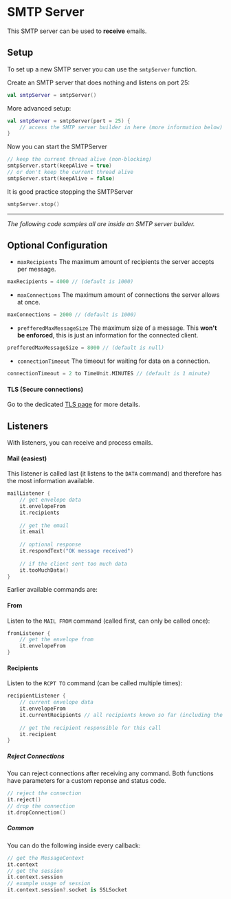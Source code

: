 # SMTP Server

This SMTP server can be used to **receive** emails.

## Setup

To set up a new SMTP server you can use the `smtpServer` function.

Create an SMTP server that does nothing and listens on port 25:
```kotlin
val smtpServer = smtpServer()
```

More advanced setup:
```kotlin
val smtpServer = smtpServer(port = 25) {
    // access the SMTP server builder in here (more information below)
}
```

Now you can start the SMTPServer
```kotlin
// keep the current thread alive (non-blocking)
smtpServer.start(keepAlive = true)
// or don't keep the current thread alive
smtpServer.start(keepAlive = false)
```

It is good practice stopping the SMTPServer
```kotlin
smtpServer.stop()
```

___

*The following code samples all are inside an SMTP server builder.*

## Optional Configuration

- `maxRecipients` The maximum amount of recipients the server accepts per message.
```kotlin
maxRecipients = 4000 // (default is 1000)
```

- `maxConnections` The maximum amount of connections the server allows at once.
```kotlin
maxConnections = 2000 // (default is 1000)
```

- `prefferedMaxMessageSize` The maximum size of a message. This **won't be enforced**, this is just an information for the connected client.
```kotlin
prefferedMaxMessageSize = 8000 // (default is null)
```

- `connectionTimeout` The timeout for waiting for data on a connection.
```kotlin
connectionTimeout = 2 to TimeUnit.MINUTES // (default is 1 minute)
```

#### TLS (Secure connections)

Go to the dedicated [TLS page](tls.md) for more details.

## Listeners

With listeners, you can receive and process emails.

#### Mail (easiest)

This listener is called last (it listens to the `DATA` command) and therefore has the most information available.
```kotlin
mailListener {
    // get envelope data
    it.envelopeFrom
    it.recipients
    
    // get the email
    it.email
    
    // optional response
    it.respondText("OK message received")
    
    // if the client sent too much data
    it.tooMuchData()
}
```

Earlier available commands are:

#### From
Listen to the `MAIL FROM` command (called first, can only be called once):
```kotlin
fromListener {
    // get the envelope from
    it.envelopeFrom
}
```

#### Recipients
Listen to the `RCPT TO` command (can be called multiple times):
```kotlin
recipientListener {
    // current envelope data
    it.envelopeFrom
    it.currentRecipients // all recipients known so far (including the one responsible for this call)
    
    // get the recipient responsible for this call
    it.recipient
}
```

##### Reject Connections

You can reject connections after receiving any command. Both functions have parameters for a custom reponse and status code.
```kotlin
// reject the connection
it.reject()
// drop the connection
it.dropConnection()
```

##### Common

You can do the following inside every callback:
```kotlin
// get the MessageContext
it.context
// get the session
it.context.session
// example usage of session
it.context.session?.socket is SSLSocket
```
